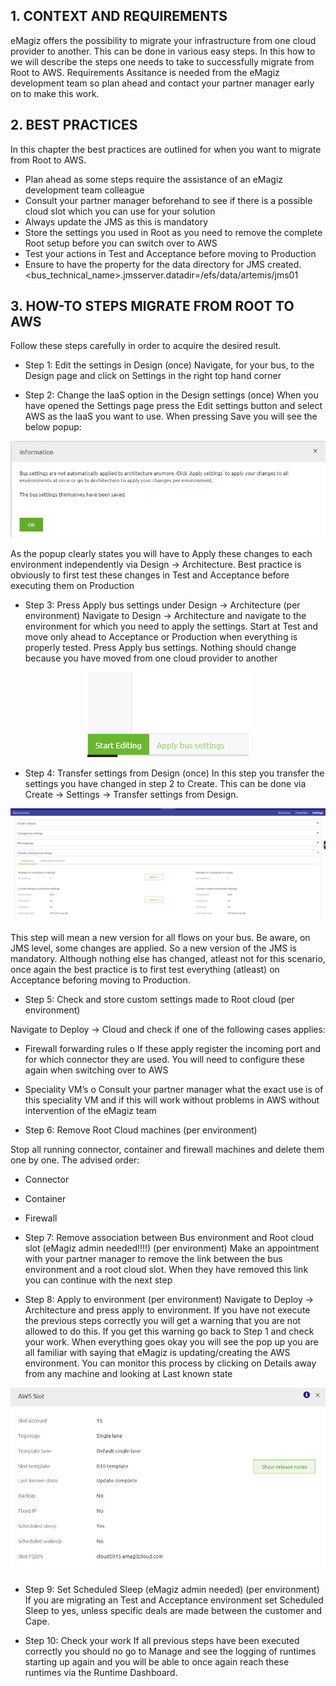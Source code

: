 ## 1. CONTEXT AND REQUIREMENTS  

eMagiz offers the possibility to migrate your infrastructure from one cloud provider to another. This can be done in various easy steps. In this how to we will describe the steps one needs to take to successfully migrate from Root to AWS.
Requirements
Assitance is needed from the eMagiz development team so plan ahead and contact your partner manager early on to make this work.


## 2.	BEST PRACTICES
In this chapter the best practices are outlined for when you want to migrate from Root to AWS.
- Plan ahead as some steps require the assistance of an eMagiz development team colleague
- Consult your partner manager beforehand to see if there is a possible cloud slot which you can use for your solution
- Always update the JMS as this is mandatory
- Store the settings you used in Root as you need to remove the complete Root setup before you can switch over to AWS
- Test your actions in Test and Acceptance before moving to Production
- Ensure to have the property for the data directory for JMS created. <bus_technical_name>.jmsserver.datadir=/efs/data/artemis/jms01


## 3.	HOW-TO STEPS MIGRATE FROM ROOT TO AWS
Follow these steps carefully in order to acquire the desired result.

- Step 1: Edit the settings in Design (once)
Navigate, for your bus, to the Design page and click on Settings in the right top hand corner

- Step 2: Change the IaaS option in the Design settings (once)
When you have opened the Settings page press the Edit settings button and select AWS as the IaaS you want to use. When pressing Save you will see the below popup:
<p align="center"><img  src="../../img/howto/root2aws-step2.png"></p>
As the popup clearly states you will have to Apply these changes to each environment independently via Design -> Architecture. Best practice is obviously to first test these changes in Test and Acceptance before executing them on Production

- Step 3: Press Apply bus settings under Design -> Architecture (per environment)
Navigate to Design -> Architecture and navigate to the environment for which you need to apply the settings. Start at Test and move only ahead to Acceptance or Production when everything is properly tested. Press Apply bus settings. Nothing should change because you have moved from one cloud provider to another
<p align="center"><img  src="../../img/howto/root2aws-step3.png"></p>

- Step 4: Transfer settings from Design (once)
In this step you transfer the settings you have changed in step 2 to Create. This can be done via Create -> Settings -> Transfer settings from Design.
<p align="center"><img  src="../../img/howto/root2aws-step4.png"></p>


This step will mean a new version for all flows on your bus. Be aware, on JMS level, some changes are applied. So a new version of the JMS is mandatory. Although nothing else has changed, atleast not for this scenario, once again the best practice is to first test everything (atleast) on Acceptance beforing moving to Production.

- Step 5: Check and store custom settings made to Root cloud (per environment)

Navigate to Deploy -> Cloud and check if one of the following cases applies:

-	Firewall forwarding rules
o	If these apply register the incoming port and for which connector they are used. You will need to configure these again when switching over to AWS
-	Speciality VM’s
o	Consult your partner manager what the exact use is of this speciality VM and if this will work without problems in AWS without intervention of the eMagiz team



- Step 6: Remove Root Cloud machines (per environment)

Stop all running connector, container and firewall machines and delete them one by one. The advised order:
-	Connector
-	Container
-	Firewall

- Step 7: Remove association between Bus environment and Root cloud slot (eMagiz admin needed!!!!) (per environment)
Make an appointment with your partner manager to remove the link between the bus environment and a root cloud slot. When they have removed this link you can continue with the next step

- Step 8: Apply to environment  (per environment)
Navigate to Deploy -> Architecture and press apply to environment. If you have not execute the previous steps correctly you will get a warning that you are not allowed to do this. If you get this warning go back to Step 1 and check your work. When everything goes okay you will see the pop up you are all familiar with saying that eMagiz is updating/creating the AWS environment. You can monitor this process by clicking on Details away from any machine and looking at Last known state
<p align="center"><img  src="../../img/howto/root2aws-step8.png"></p>

- Step 9: Set Scheduled Sleep (eMagiz admin needed) (per environment)
If you are migrating an Test and Acceptance environment set Scheduled Sleep to yes, unless specific deals are made between the customer and Cape.

- Step 10: Check your work
If all previous steps have been executed correctly you should no go to Manage and see the logging of runtimes starting up again and you will be able to once again reach these runtimes via the Runtime Dashboard.

